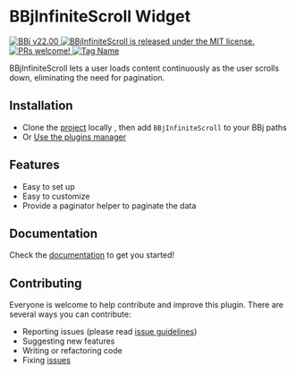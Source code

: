 # BBjInfiniteScroll Widget

<p>
  <a href="http://www.basis.cloud/downloads">
    <img src="https://img.shields.io/badge/BBj-v22.00-blue" alt="BBj v22.00" />
  </a>
  <a href="https://github.com/BBj-Plugins/BBjInfiniteScroll/blob/master/README.md">
    <img src="https://img.shields.io/badge/license-MIT-blue.svg" alt="BBjInfiniteScroll is released under the MIT license." />
  </a>
  <a href="https://github.com/necolas/issue-guidelines/blob/master/CONTRIBUTING.md#pull-requests">
    <img src="https://img.shields.io/badge/PRs-welcome-brightgreen.svg" alt="PRs welcome!" />
  </a>
   <a href="https://basishub.github.io/basis-next/#/dwc/bbj-infinite-scroll">
    <img src="https://img.shields.io/badge/Component-bbj--infinite--scroll-%23006aff" alt="Tag Name">
  </a>
</p>
BBjInfiniteScroll lets a user loads content continuously as the user scrolls down, eliminating the need for pagination.

## Installation

* Clone the [project](https://github.com/BBj-Plugins/BBjInfiniteScroll) locally , then add `BBjInfiniteScroll` to your BBj paths
* Or [Use the plugins manager](https://www.bbj-plugins.com/en/get-started)

## Features

- Easy to set up
- Easy to customize
- Provide a paginator helper to paginate the data

## Documentation

Check the [documentation](https://bbj-plugins.github.io/BBjInfiniteScroll) to get you started!

## Contributing

Everyone is welcome to help contribute and improve this plugin. There are several
ways you can contribute:

* Reporting issues (please read [issue guidelines](https://github.com/necolas/issue-guidelines))
* Suggesting new features
* Writing or refactoring code
* Fixing [issues](https://github.com/BBj-Plugins/BBjInfiniteScroll/issues)
